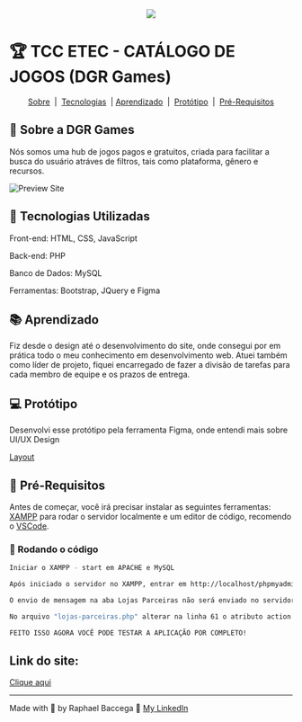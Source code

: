 <div align="center">
  <a href="https://dgrgames.000webhostapp.com">
    <img src="https://dgrgames.000webhostapp.com/assets/imgs/icons/logo-site.png"/>
  </a>
</div>

# 🏆 TCC ETEC - CATÁLOGO DE JOGOS (DGR Games)

<div align="center">

  [Sobre](#-sobre-a-dgr-games)&nbsp;&nbsp;|&nbsp;
  [Tecnologias](#-tecnologias-utilizadas) &nbsp;| 
  [Aprendizado](#-aprendizado) &nbsp;|&nbsp;
  [Protótipo](#-protótipo) &nbsp;|&nbsp; 
  [Pré-Requisitos](#-pré-requisitos) 

</div>

## 📌 Sobre a DGR Games
Nós somos uma hub de jogos pagos e gratuitos, criada para facilitar a busca do usuário atráves de filtros, tais como plataforma, gênero e recursos.

![Preview Site](./assets/imgs/video-site.gif)

## 🚀 Tecnologias Utilizadas
Front-end: HTML, CSS, JavaScript

Back-end: PHP

Banco de Dados: MySQL

Ferramentas: Bootstrap, JQuery e Figma

## 📚 Aprendizado
Fiz desde o design até o desenvolvimento do site, onde consegui por em prática todo o meu conhecimento em desenvolvimento web. Atuei também como líder de projeto, fiquei encarregado de fazer a divisão de tarefas para cada membro de equipe e os prazos de entrega.

## 💻 Protótipo 
Desenvolvi esse protótipo pela ferramenta Figma, onde entendi mais sobre UI/UX Design

[Layout](https://www.figma.com/file/LT4b1e8XYLBqf2vB10FNrF/V.30---DGR-Games-(DESKTOP)?node-id=0%3A1)
<br>


## 🔔 Pré-Requisitos 
Antes de começar, você irá precisar instalar as seguintes ferramentas: <br>
[XAMPP](https://www.apachefriends.org/download.html) para rodar o servidor localmente e um editor de código, recomendo o [VSCode](https://code.visualstudio.com/download).

### 🎲 Rodando o código

```bash
Iniciar o XAMPP - start em APACHE e MySQL

Após iniciado o servidor no XAMPP, entrar em http://localhost/phpmyadmin/ criar um banco de dados com o nome "banco-tcc" e importar o arquivo banco.sql da pasta db.

O envio de mensagem na aba Lojas Parceiras não será enviado no servidor Local por não ter acesso ao e-mail cadastrado no form, basta alterar as seguintes infos: 

No arquivo "lojas-parceiras.php" alterar na linha 61 o atributo action de contato.dgrgames@gmail.com para seu e-mail de teste, feito isso o form enviará as informações para o e-mail desejado.

FEITO ISSO AGORA VOCÊ PODE TESTAR A APLICAÇÃO POR COMPLETO!

```


## Link do site: 
<a href="https://dgrgames.000webhostapp.com" target="_blank">Clique aqui</a>

---
  Made with 💙 by Raphael Baccega 👋 [My LinkedIn](https://www.linkedin.com/in/raphael-couto-baccega/)

